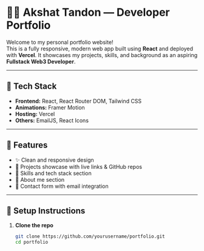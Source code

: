# 🧑‍💻 Akshat Tandon — Developer Portfolio

Welcome to my personal portfolio website!  
This is a fully responsive, modern web app built using **React** and deployed with **Vercel**. It showcases my projects, skills, and background as an aspiring **Fullstack Web3 Developer**.

---

## 🚀 Tech Stack

- **Frontend:** React, React Router DOM, Tailwind CSS
- **Animations:** Framer Motion
- **Hosting:** Vercel
- **Others:** EmailJS, React Icons

---

## 📸 Features

- ✨ Clean and responsive design
- 📂 Projects showcase with live links & GitHub repos
- 🧠 Skills and tech stack section
- 📜 About me section
- 📧 Contact form with email integration

---

## 🔧 Setup Instructions

1. **Clone the repo**
   ```bash
   git clone https://github.com/yourusername/portfolio.git
   cd portfolio

